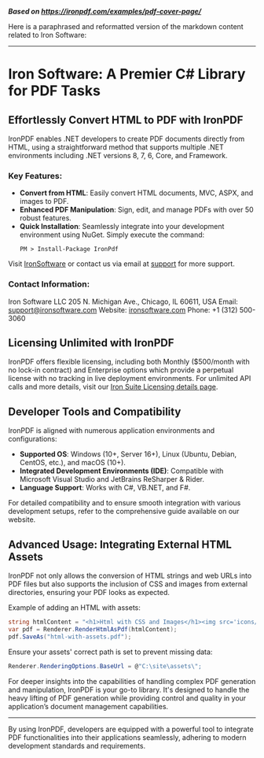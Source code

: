 ***Based on <https://ironpdf.com/examples/pdf-cover-page/>***

Here is a paraphrased and reformatted version of the markdown content related to Iron Software:

---

# Iron Software: A Premier C# Library for PDF Tasks

## Effortlessly Convert HTML to PDF with IronPDF

IronPDF enables .NET developers to create PDF documents directly from HTML, using a straightforward method that supports multiple .NET environments including .NET versions 8, 7, 6, Core, and Framework.

### Key Features:

- **Convert from HTML**: Easily convert HTML documents, MVC, ASPX, and images to PDF.
- **Enhanced PDF Manipulation**: Sign, edit, and manage PDFs with over 50 robust features.
- **Quick Installation**: Seamlessly integrate into your development environment using NuGet. Simply execute the command:
  ```
  PM > Install-Package IronPdf
  ```
Visit [IronSoftware](https://ironpdf.com) or contact us via email at [support](mailto:support@ironsoftware.com) for more support.

### Contact Information:
Iron Software LLC
205 N. Michigan Ave., Chicago, IL 60611, USA
Email: [support@ironsoftware.com](mailto:support@ironsoftware.com)
Website: [ironsoftware.com](https://www.ironsoftware.com)
Phone: +1 (312) 500-3060

## Licensing Unlimited with IronPDF

IronPDF offers flexible licensing, including both Monthly ($500/month with no lock-in contract) and Enterprise options which provide a perpetual license with no tracking in live deployment environments. For unlimited API calls and more details, visit our [Iron Suite Licensing details page](https://ironsoftware.com/csharp/webscraper/licensing/#licensing-unlimited).

## Developer Tools and Compatibility

IronPDF is aligned with numerous application environments and configurations:

- **Supported OS**: Windows (10+, Server 16+), Linux (Ubuntu, Debian, CentOS, etc.), and macOS (10+).
- **Integrated Development Environments (IDE)**: Compatible with Microsoft Visual Studio and JetBrains ReSharper & Rider.
- **Language Support**: Works with C#, VB.NET, and F#.

For detailed compatibility and to ensure smooth integration with various development setups, refer to the comprehensive guide available on our website.

## Advanced Usage: Integrating External HTML Assets

IronPDF not only allows the conversion of HTML strings and web URLs into PDF files but also supports the inclusion of CSS and images from external directories, ensuring your PDF looks as expected.

Example of adding an HTML with assets:
```csharp
string htmlContent = "<h1>Html with CSS and Images</h1><img src='icons/iron.png'>";
var pdf = Renderer.RenderHtmlAsPdf(htmlContent);
pdf.SaveAs("html-with-assets.pdf");
```

Ensure your assets' correct path is set to prevent missing data:
```csharp
Renderer.RenderingOptions.BaseUrl = @"C:\site\assets\";
```

For deeper insights into the capabilities of handling complex PDF generation and manipulation, IronPDF is your go-to library. It's designed to handle the heavy lifting of PDF generation while providing control and quality in your application’s document management capabilities. 

---

By using IronPDF, developers are equipped with a powerful tool to integrate PDF functionalities into their applications seamlessly, adhering to modern development standards and requirements.